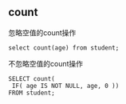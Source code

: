 ## count

忽略空值的count操作

    select count(age) from student;

不忽略空值的count操作

    SELECT count(
	 IF( age IS NOT NULL, age, 0 )) 
    FROM student;

    